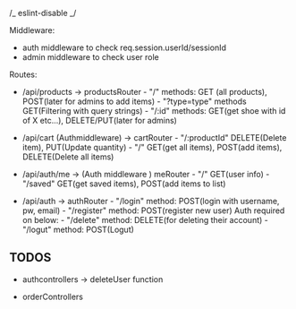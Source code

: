 /_ eslint-disable _/

<!-- prettier-ignore-start -->

Middleware:

- auth middleware to check req.session.userId/sessionId
- admin middleware to check user role

Routes:

- /api/products -> productsRouter - "/" methods: GET (all products), POST(later for admins to add items) - "?type=type" methods GET(Filtering with query strings) - "/:id" methods: GET(get shoe with id of X etc...), DELETE/PUT(later for admins)

- /api/cart (Authmiddleware) -> cartRouter - "/:productId" DELETE(Delete item), PUT(Update quantity) - "/" GET(get all items), POST(add items), DELETE(Delete all items)

- /api/auth/me -> (Auth middleware ) meRouter - "/" GET(user info) - "/saved" GET(get saved items), POST(add items to list)

- /api/auth -> authRouter - "/login" method: POST(login with username, pw, email) - "/register" method: POST(register new user)
  Auth required on below: - "/delete" method: DELETE(for deleting their account) - "/logut" method: POST(Logut)

## TODOS

- authcontrollers -> deleteUser function

- orderControllers
<!-- prettier-ignore-end -->
